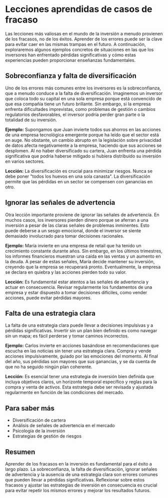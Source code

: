 # Lecciones aprendidas de casos de fracaso

Las lecciones más valiosas en el mundo de la inversión a menudo provienen de los fracasos, no de los éxitos. Aprender de los errores puede ser la clave para evitar caer en las mismas trampas en el futuro. A continuación, exploraremos algunos ejemplos concretos de situaciones en las que los inversores han enfrentado pérdidas significativas y cómo estas experiencias pueden proporcionar enseñanzas fundamentales.

## Sobreconfianza y falta de diversificación

Uno de los errores más comunes entre los inversores es la sobreconfianza, que a menudo conduce a la falta de diversificación. Imaginemos un inversor que coloca todo su capital en una sola empresa porque está convencido de que esa compañía tiene un futuro brillante. Sin embargo, si la empresa enfrenta dificultades imprevistas, como problemas de gestión o cambios regulatorios desfavorables, el inversor podría perder gran parte o la totalidad de su inversión.

**Ejemplo:** Supongamos que Juan invierte todos sus ahorros en las acciones de una empresa tecnológica emergente porque ha leído que el sector está en auge. No obstante, un cambio abrupto en la legislación sobre privacidad de datos afecta negativamente a la empresa, haciendo que sus acciones se desplomen. Al no haber diversificado su cartera, Juan enfrenta una pérdida significativa que podría haberse mitigado si hubiera distribuido su inversión en varios sectores.

**Lección:** La diversificación es crucial para minimizar riesgos. Nunca se debe poner "todos los huevos en una sola canasta". La diversificación permite que las pérdidas en un sector se compensen con ganancias en otro.

## Ignorar las señales de advertencia

Otra lección importante proviene de ignorar las señales de advertencia. En muchos casos, los inversores pierden dinero porque se aferran a una inversión a pesar de las claras señales de problemas inminentes. Esto puede deberse a un sesgo emocional, donde el inversor se siente demasiado involucrado para tomar decisiones racionales.

**Ejemplo:** María invierte en una empresa de retail que ha tenido un crecimiento constante durante años. Sin embargo, en los últimos trimestres, los informes financieros muestran una caída en las ventas y un aumento en la deuda. A pesar de estas señales, María decide mantener su inversión, creyendo que la empresa se recuperará pronto. Eventualmente, la empresa se declara en quiebra y las acciones pierden todo su valor.

**Lección:** Es fundamental estar atentos a las señales de advertencia y actuar en consecuencia. Revisar regularmente los fundamentos de una empresa y estar dispuesto a tomar decisiones difíciles, como vender acciones, puede evitar pérdidas mayores.

## Falta de una estrategia clara

La falta de una estrategia clara puede llevar a decisiones impulsivas y a pérdidas significativas. Invertir sin un plan bien definido es como navegar sin un mapa; es fácil perderse y tomar caminos incorrectos.

**Ejemplo:** Carlos invierte en acciones basándose en recomendaciones que escucha en las noticias sin tener una estrategia clara. Compra y vende acciones impulsivamente, guiado por las emociones del momento. Al final del año, sus pérdidas son mayores que sus ganancias, y se da cuenta de que no ha seguido ningún plan coherente.

**Lección:** Es esencial tener una estrategia de inversión bien definida que incluya objetivos claros, un horizonte temporal específico y reglas para la compra y venta de activos. Esta estrategia debe ser revisada y ajustada regularmente en función de las condiciones del mercado.

## Para saber más

- Diversificación de cartera
- Análisis de señales de advertencia en el mercado
- Psicología de la inversión
- Estrategias de gestión de riesgos

## Resumen

Aprender de los fracasos en la inversión es fundamental para el éxito a largo plazo. La sobreconfianza, la falta de diversificación, ignorar señales de advertencia y la ausencia de una estrategia clara son errores comunes que pueden llevar a pérdidas significativas. Reflexionar sobre estos fracasos y ajustar las estrategias de inversión en consecuencia es crucial para evitar repetir los mismos errores y mejorar los resultados futuros.